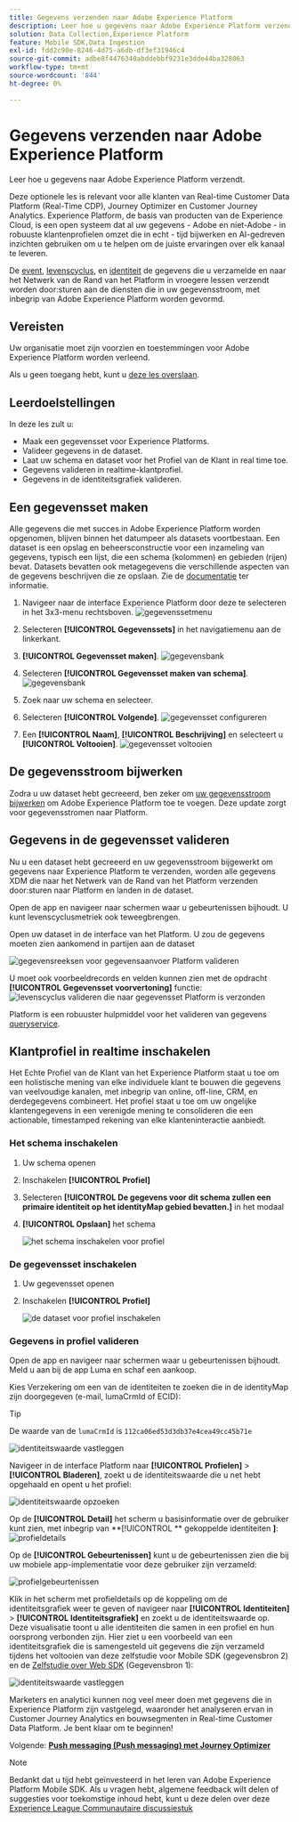 ```yaml
---
title: Gegevens verzenden naar Adobe Experience Platform
description: Leer hoe u gegevens naar Adobe Experience Platform verzendt.
solution: Data Collection,Experience Platform
feature: Mobile SDK,Data Ingestion
exl-id: fdd2c90e-8246-4d75-a6db-df3ef31946c4
source-git-commit: adbe8f4476340abddebbf9231e3dde44ba328063
workflow-type: tm+mt
source-wordcount: '844'
ht-degree: 0%

---
```


# Gegevens verzenden naar Adobe Experience Platform

Leer hoe u gegevens naar Adobe Experience Platform verzendt.

Deze optionele les is relevant voor alle klanten van Real-time Customer Data Platform (Real-Time CDP), Journey Optimizer en Customer Journey Analytics. Experience Platform, de basis van producten van de Experience Cloud, is een open systeem dat al uw gegevens - Adobe en niet-Adobe - in robuuste klantenprofielen omzet die in echt - tijd bijwerken en AI-gedreven inzichten gebruiken om u te helpen om de juiste ervaringen over elk kanaal te leveren.

De [event](events.md), [levenscyclus](lifecycle-data.md), en [identiteit](identity.md) de gegevens die u verzamelde en naar het Netwerk van de Rand van het Platform in vroegere lessen verzendt worden door:sturen aan de diensten die in uw gegevensstroom, met inbegrip van Adobe Experience Platform worden gevormd.


## Vereisten

Uw organisatie moet zijn voorzien en toestemmingen voor Adobe Experience Platform worden verleend.

Als u geen toegang hebt, kunt u [deze les overslaan](install-sdks.md).

## Leerdoelstellingen

In deze les zult u:

* Maak een gegevensset voor Experience Platforms.
* Valideer gegevens in de dataset.
* Laat uw schema en dataset voor het Profiel van de Klant in real time toe.
* Gegevens valideren in realtime-klantprofiel.
* Gegevens in de identiteitsgrafiek valideren.


## Een gegevensset maken

Alle gegevens die met succes in Adobe Experience Platform worden opgenomen, blijven binnen het datumpeer als datasets voortbestaan. Een dataset is een opslag en beheersconstructie voor een inzameling van gegevens, typisch een lijst, die een schema (kolommen) en gebieden (rijen) bevat. Datasets bevatten ook metagegevens die verschillende aspecten van de gegevens beschrijven die ze opslaan. Zie de [documentatie](https://experienceleague.adobe.com/docs/experience-platform/catalog/datasets/overview.html) ter informatie.

1. Navigeer naar de interface Experience Platform door deze te selecteren in het 3x3-menu rechtsboven.
   ![gegevenssetmenu](assets/mobile-dataset-menu.png)

1. Selecteren **[!UICONTROL Gegevenssets]** in het navigatiemenu aan de linkerkant.

1. **[!UICONTROL Gegevensset maken]**.
   ![gegevensbank](assets/mobile-dataset-home.png)

1. Selecteren **[!UICONTROL Gegevensset maken van schema]**.
   ![gegevensbank](assets/mobile-dataset-create.png)

1. Zoek naar uw schema en selecteer.

1. Selecteren **[!UICONTROL Volgende]**.
   ![gegevensset configureren](assets/mobile-dataset-configure.png)

1. Een **[!UICONTROL Naam]**, **[!UICONTROL Beschrijving]** en selecteert u **[!UICONTROL Voltooien]**.
   ![gegevensset voltooien](assets/mobile-dataset-finish.png)

## De gegevensstroom bijwerken

Zodra u uw dataset hebt gecreeerd, ben zeker om [uw gegevensstroom bijwerken](create-datastream.md) om Adobe Experience Platform toe te voegen. Deze update zorgt voor gegevensstromen naar Platform.

## Gegevens in de gegevensset valideren

Nu u een dataset hebt gecreeerd en uw gegevensstroom bijgewerkt om gegevens naar Experience Platform te verzenden, worden alle gegevens XDM die naar het Netwerk van de Rand van het Platform verzenden door:sturen naar Platform en landen in de dataset.

Open de app en navigeer naar schermen waar u gebeurtenissen bijhoudt. U kunt levenscyclusmetriek ook teweegbrengen.

Open uw dataset in de interface van het Platform. U zou de gegevens moeten zien aankomend in partijen aan de dataset

![gegevensreeksen voor gegevensaanvoer Platform valideren](assets/mobile-platform-dataset-batches.png)

U moet ook voorbeeldrecords en velden kunnen zien met de opdracht **[!UICONTROL Gegevensset voorvertoning]** functie:
![levenscyclus valideren die naar gegevensset Platform is verzonden](assets/mobile-lifecycle-platform-dataset.png)

Platform is een robuuster hulpmiddel voor het valideren van gegevens [queryservice](https://experienceleague.adobe.com/docs/platform-learn/tutorials/queries/explore-data.html).

## Klantprofiel in realtime inschakelen

Het Echte Profiel van de Klant van het Experience Platform staat u toe om een holistische mening van elke individuele klant te bouwen die gegevens van veelvoudige kanalen, met inbegrip van online, off-line, CRM, en derdegegevens combineert. Het profiel staat u toe om uw ongelijke klantengegevens in een verenigde mening te consolideren die een actionable, timestamped rekening van elke klanteninteractie aanbiedt.

### Het schema inschakelen

1. Uw schema openen
1. Inschakelen **[!UICONTROL Profiel]**
1. Selecteren **[!UICONTROL De gegevens voor dit schema zullen een primaire identiteit op het identityMap gebied bevatten.]** in het modaal
1. **[!UICONTROL Opslaan]** het schema

   ![het schema inschakelen voor profiel](assets/mobile-platform-profile-schema.png)

### De gegevensset inschakelen

1. Uw gegevensset openen
1. Inschakelen **[!UICONTROL Profiel]**

   ![de dataset voor profiel inschakelen](assets/mobile-platform-profile-dataset.png)

### Gegevens in profiel valideren

Open de app en navigeer naar schermen waar u gebeurtenissen bijhoudt. Meld u aan bij de app Luma en schaf een aankoop.

Kies Verzekering om een van de identiteiten te zoeken die in de identityMap zijn doorgegeven (e-mail, lumaCrmId of ECID):

>[!TIP]
>
>   De waarde van de `lumaCrmId` is `112ca06ed53d3db37e4cea49cc45b71e`


![identiteitswaarde vastleggen](assets/mobile-platform-identity.png)

Navigeer in de interface Platform naar **[!UICONTROL Profielen]** > **[!UICONTROL Bladeren]**, zoekt u de identiteitswaarde die u net hebt opgehaald en opent u het profiel:

![identiteitswaarde opzoeken](assets/mobile-platform-profile-lookup.png)

Op de **[!UICONTROL Detail]** het scherm u basisinformatie over de gebruiker kunt zien, met inbegrip van **[!UICONTROL ** gekoppelde identiteiten **]**:
![profieldetails](assets/mobile-platform-profile-details.png)

Op de **[!UICONTROL Gebeurtenissen]** kunt u de gebeurtenissen zien die bij uw mobiele app-implementatie voor deze gebruiker zijn verzameld:

![profielgebeurtenissen](assets/mobile-platform-profile-events.png)


Klik in het scherm met profieldetails op de koppeling om de identiteitsgrafiek weer te geven of navigeer naar **[!UICONTROL Identiteiten]** > **[!UICONTROL Identiteitsgrafiek]** en zoekt u de identiteitswaarde op. Deze visualisatie toont u alle identiteiten die samen in een profiel en hun oorsprong verbonden zijn. Hier ziet u een voorbeeld van een identiteitsgrafiek die is samengesteld uit gegevens die zijn verzameld tijdens het voltooien van deze zelfstudie voor Mobile SDK (gegevensbron 2) en de [Zelfstudie over Web SDK](https://experienceleague.adobe.com/docs/platform-learn/implement-web-sdk/overview.html) (Gegevensbron 1):

![identiteitswaarde vastleggen](assets/mobile-platform-profile-identitygraph.png)

Marketers en analytici kunnen nog veel meer doen met gegevens die in Experience Platform zijn vastgelegd, waaronder het analyseren ervan in Customer Journey Analytics en bouwsegmenten in Real-time Customer Data Platform. Je bent klaar om te beginnen!

Volgende: **[Push messaging (Push messaging) met Journey Optimizer](journey-optimizer-push.md)**

>[!NOTE]
>
>Bedankt dat u tijd hebt geïnvesteerd in het leren van Adobe Experience Platform Mobile SDK. Als u vragen hebt, algemene feedback wilt delen of suggesties voor toekomstige inhoud hebt, kunt u deze delen over deze [Experience League Communautaire discussiestuk](https://experienceleaguecommunities.adobe.com/t5/adobe-experience-platform-launch/tutorial-discussion-implement-adobe-experience-cloud-in-mobile/td-p/443796)
